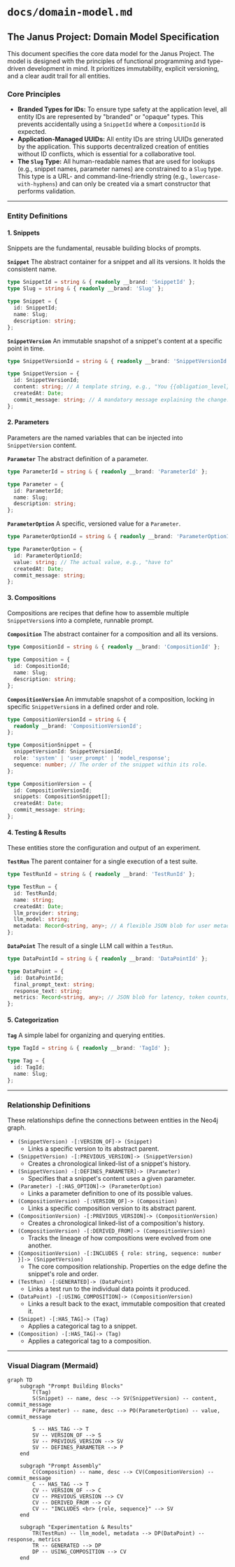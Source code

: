 # `docs/domain-model.md`

## The Janus Project: Domain Model Specification

This document specifies the core data model for the Janus Project. The model is designed with the principles of functional programming and type-driven development in mind. It prioritizes immutability, explicit versioning, and a clear audit trail for all entities.

### Core Principles

- **Branded Types for IDs:** To ensure type safety at the application level, all entity IDs are represented by "branded" or "opaque" types. This prevents accidentally using a `SnippetId` where a `CompositionId` is expected.
- **Application-Managed UUIDs:** All entity IDs are string UUIDs generated by the application. This supports decentralized creation of entities without ID conflicts, which is essential for a collaborative tool.
- **The `Slug` Type:** All human-readable names that are used for lookups (e.g., snippet names, parameter names) are constrained to a `Slug` type. This type is a URL- and command-line-friendly string (e.g., `lowercase-with-hyphens`) and can only be created via a smart constructor that performs validation.

---

### Entity Definitions

#### 1. Snippets

Snippets are the fundamental, reusable building blocks of prompts.

**`Snippet`**
The abstract container for a snippet and all its versions. It holds the consistent name.

```typescript
type SnippetId = string & { readonly __brand: 'SnippetId' };
type Slug = string & { readonly __brand: 'Slug' };

type Snippet = {
  id: SnippetId;
  name: Slug;
  description: string;
};
```

**`SnippetVersion`**
An immutable snapshot of a snippet's content at a specific point in time.

```typescript
type SnippetVersionId = string & { readonly __brand: 'SnippetVersionId' };

type SnippetVersion = {
  id: SnippetVersionId;
  content: string; // A template string, e.g., "You {{obligation_level}} to..."
  createdAt: Date;
  commit_message: string; // A mandatory message explaining the change.
};
```

#### 2. Parameters

Parameters are the named variables that can be injected into `SnippetVersion` content.

**`Parameter`**
The abstract definition of a parameter.

```typescript
type ParameterId = string & { readonly __brand: 'ParameterId' };

type Parameter = {
  id: ParameterId;
  name: Slug;
  description: string;
};
```

**`ParameterOption`**
A specific, versioned value for a `Parameter`.

```typescript
type ParameterOptionId = string & { readonly __brand: 'ParameterOptionId' };

type ParameterOption = {
  id: ParameterOptionId;
  value: string; // The actual value, e.g., "have to"
  createdAt: Date;
  commit_message: string;
};
```

#### 3. Compositions

Compositions are recipes that define how to assemble multiple `SnippetVersion`s into a complete, runnable prompt.

**`Composition`**
The abstract container for a composition and all its versions.

```typescript
type CompositionId = string & { readonly __brand: 'CompositionId' };

type Composition = {
  id: CompositionId;
  name: Slug;
  description: string;
};
```

**`CompositionVersion`**
An immutable snapshot of a composition, locking in specific `SnippetVersion`s in a defined order and role.

```typescript
type CompositionVersionId = string & {
  readonly __brand: 'CompositionVersionId';
};

type CompositionSnippet = {
  snippetVersionId: SnippetVersionId;
  role: 'system' | 'user_prompt' | 'model_response';
  sequence: number; // The order of the snippet within its role.
};

type CompositionVersion = {
  id: CompositionVersionId;
  snippets: CompositionSnippet[];
  createdAt: Date;
  commit_message: string;
};
```

#### 4. Testing & Results

These entities store the configuration and output of an experiment.

**`TestRun`**
The parent container for a single execution of a test suite.

```typescript
type TestRunId = string & { readonly __brand: 'TestRunId' };

type TestRun = {
  id: TestRunId;
  name: string;
  createdAt: Date;
  llm_provider: string;
  llm_model: string;
  metadata: Record<string, any>; // A flexible JSON blob for user metadata.
};
```

**`DataPoint`**
The result of a single LLM call within a `TestRun`.

```typescript
type DataPointId = string & { readonly __brand: 'DataPointId' };

type DataPoint = {
  id: DataPointId;
  final_prompt_text: string;
  response_text: string;
  metrics: Record<string, any>; // JSON blob for latency, token counts, etc.
};
```

#### 5. Categorization

**`Tag`**
A simple label for organizing and querying entities.

```typescript
type TagId = string & { readonly __brand: 'TagId' };

type Tag = {
  id: TagId;
  name: Slug;
};
```

---

### Relationship Definitions

These relationships define the connections between entities in the Neo4j graph.

- `(SnippetVersion) -[:VERSION_OF]-> (Snippet)`
  - Links a specific version to its abstract parent.
- `(SnippetVersion) -[:PREVIOUS_VERSION]-> (SnippetVersion)`
  - Creates a chronological linked-list of a snippet's history.
- `(SnippetVersion) -[:DEFINES_PARAMETER]-> (Parameter)`
  - Specifies that a snippet's content uses a given parameter.
- `(Parameter) -[:HAS_OPTION]-> (ParameterOption)`
  - Links a parameter definition to one of its possible values.
- `(CompositionVersion) -[:VERSION_OF]-> (Composition)`
  - Links a specific composition version to its abstract parent.
- `(CompositionVersion) -[:PREVIOUS_VERSION]-> (CompositionVersion)`
  - Creates a chronological linked-list of a composition's history.
- `(CompositionVersion) -[:DERIVED_FROM]-> (CompositionVersion)`
  - Tracks the lineage of how compositions were evolved from one another.
- `(CompositionVersion) -[:INCLUDES { role: string, sequence: number }]-> (SnippetVersion)`
  - The core composition relationship. Properties on the edge define the snippet's role and order.
- `(TestRun) -[:GENERATED]-> (DataPoint)`
  - Links a test run to the individual data points it produced.
- `(DataPoint) -[:USING_COMPOSITION]-> (CompositionVersion)`
  - Links a result back to the exact, immutable composition that created it.
- `(Snippet) -[:HAS_TAG]-> (Tag)`
  - Applies a categorical tag to a snippet.
- `(Composition) -[:HAS_TAG]-> (Tag)`
  - Applies a categorical tag to a composition.

---

### Visual Diagram (Mermaid)

```mermaid
graph TD
    subgraph "Prompt Building Blocks"
        T(Tag)
        S(Snippet) -- name, desc --> SV(SnippetVersion) -- content, commit_message
        P(Parameter) -- name, desc --> PO(ParameterOption) -- value, commit_message

        S -- HAS_TAG --> T
        SV -- VERSION_OF --> S
        SV -- PREVIOUS_VERSION --> SV
        SV -- DEFINES_PARAMETER --> P
    end

    subgraph "Prompt Assembly"
        C(Composition) -- name, desc --> CV(CompositionVersion) -- commit_message
        C -- HAS_TAG --> T
        CV -- VERSION_OF --> C
        CV -- PREVIOUS_VERSION --> CV
        CV -- DERIVED_FROM --> CV
        CV -- "INCLUDES <br> {role, sequence}" --> SV
    end

    subgraph "Experimentation & Results"
        TR(TestRun) -- llm_model, metadata --> DP(DataPoint) -- response, metrics
        TR -- GENERATED --> DP
        DP -- USING_COMPOSITION --> CV
    end
```
